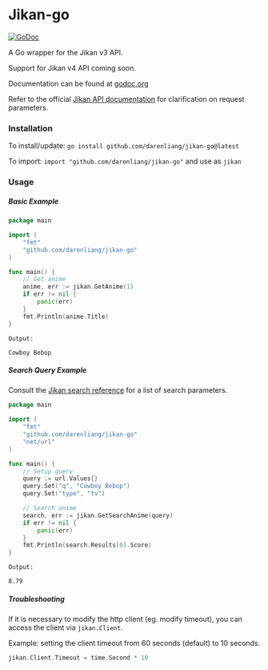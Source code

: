 # Jikan-go

[![GoDoc](https://pkg.go.dev/badge/github.com/darenliang/jikan-go?status.svg)](https://pkg.go.dev/github.com/darenliang/jikan-go?tab=doc)

A Go wrapper for the Jikan v3 API.

Support for Jikan v4 API coming soon.

Documentation can be found at [godoc.org](https://godoc.org/github.com/darenliang/jikan-go)

Refer to the official [Jikan API documentation](https://jikan.docs.apiary.io) for clarification on request parameters.

### Installation

To install/update: `go install github.com/darenliang/jikan-go@latest`

To import: `import "github.com/darenliang/jikan-go"` and use as `jikan`

### Usage

##### Basic Example
```go
package main

import (
	"fmt"
	"github.com/darenliang/jikan-go"
)

func main() {
	// Get anime
	anime, err := jikan.GetAnime(1)
	if err != nil {
		panic(err)
	}
	fmt.Println(anime.Title)
}
```
```
Output:

Cowboy Bebop
```
##### Search Query Example

Consult the [Jikan search reference](https://jikan.docs.apiary.io/#reference/0/search) for a list of search parameters.

```go
package main

import (
	"fmt"
	"github.com/darenliang/jikan-go"
	"net/url"
)

func main() {
	// Setup query
	query := url.Values{}
	query.Set("q", "Cowboy Bebop")
	query.Set("type", "tv")

	// Search anime
	search, err := jikan.GetSearchAnime(query)
	if err != nil {
		panic(err)
	}
	fmt.Println(search.Results[0].Score)
}
```
```
Output:

8.79
```
##### Troubleshooting

If it is necessary to modify the http client (eg. modify timeout), you can access the client via `jikan.Client`.

Example: setting the client timeout from 60 seconds (default) to 10 seconds.
```go
jikan.Client.Timeout = time.Second * 10
```
